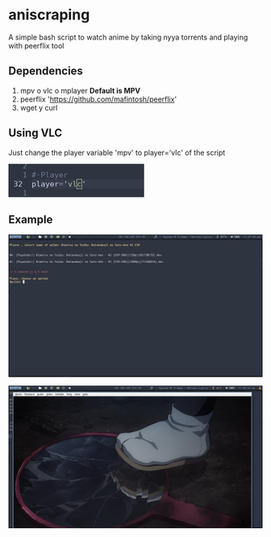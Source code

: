 # aniscraping
A simple bash script to watch anime by taking nyya torrents and playing with peerflix tool

## Dependencies
1. mpv o vlc o mplayer **Default is MPV**
2. peerflix 'https://github.com/mafintosh/peerflix'
3. wget y curl

## Using VLC
Just change the player variable 'mpv' to player='vlc' of the script

![example](https://raw.githubusercontent.com/IamJony/semi-nord-theme-bluefish/main/Screenshot_2023-05-06-11-55-53_1366x768.png)


## Example
![Aniscraping](https://raw.githubusercontent.com/IamJony/semi-nord-theme-bluefish/main/Screenshot_2023-05-06-11-27-24_1366x768.png)

![Aniscraping1](https://raw.githubusercontent.com/IamJony/semi-nord-theme-bluefish/main/Screenshot_2023-05-06-11-26-24_1366x768.png)
